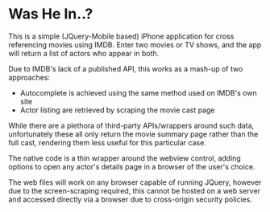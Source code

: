 Was He In..?
============

This is a simple (JQuery-Mobile based) iPhone application for cross referencing movies using IMDB. Enter two movies or TV shows, and the app will return a list of actors who appear in both.

Due to IMDB's lack of a published API, this works as a mash-up of two approaches:

* Autocomplete is achieved using the same method used on IMDB's own site
* Actor listing are retrieved by scraping the movie cast page

While there are a plethora of third-party APIs/wrappers around such data, unfortunately these all only return the movie summary page rather than the full cast, rendering them less useful for this particular case.

The native code is a thin wrapper around the webview control, adding options to open any actor's details page in a browser of the user's choice.

The web files will work on any browser capable of running JQuery, however due to the screen-scraping required, this cannot be hosted on a web server and accessed directly via a browser due to cross-origin security policies.

